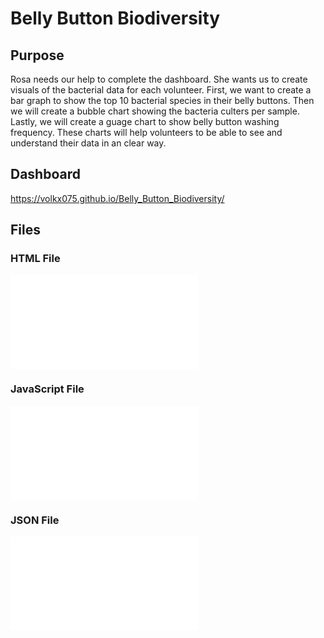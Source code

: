 # Belly Button Biodiversity
## Purpose
Rosa needs our help to complete the dashboard. She wants us to create visuals of the bacterial data for each volunteer. First, we want to create a bar graph to show the top 10 bacterial species in their belly buttons. Then we will create a bubble chart showing the bacteria culters per sample. Lastly, we will create a guage chart to show belly button washing frequency. These charts will help volunteers to be able to see and understand their data in an clear way.
## Dashboard
https://volkx075.github.io/Belly_Button_Biodiversity/
## Files
### HTML File
![HTML file](index.html)
### JavaScript File
![Charts file](charts.js)
### JSON File
![Data](samples.json)

